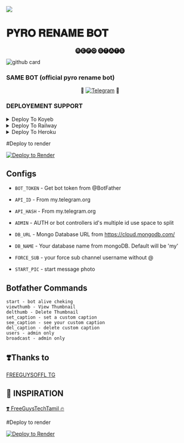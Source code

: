 <img src="https://user-images.githubusercontent.com/73097560/115834477-dbab4500-a447-11eb-908a-139a6edaec5c.gif">

#  𝐏𝐘𝐑𝐎 𝐑𝐄𝐍𝐀𝐌𝐄 𝐁𝐎𝐓


<p align="center"> 🅡🅔🅟🅞 🅢🅣🅐🅣🅢 </p>


![github card](https://github-readme-stats.vercel.app/api/pin/?username=TEAM-PYRO-BOTZ&repo=PYRO-RENAME-BOT&theme=dark)


### SAME BOT (official pyro rename bot)

<p align="center">
🤖 <a href="https://t.me/Pyro_Rename_Bot"><img title="Telegram" src="https://img.shields.io/static/v1?label=PYRO+RENAME&message=BOT&color=blue-green"></a> 🤖
</p>

### DEPLOYEMENT SUPPORT

<details><summary>Deploy To Koyeb</summary>
<p>
<br>                 
<a href="https://app.koyeb.com/deploy?type=git&repository=github.com/TEAM-PYRO-BOTZ/PYRO-RENAME-BOT&branch=main&name=pyro-rename-bot">
  <img src="https://www.koyeb.com/static/images/deploy/button.svg" alt="Deploy">
</a>
</p>
</details>


<details><summary>Deploy To Railway</summary>
<p>
<br>
<a href="https://railway.app/new/template/OX7-wG">
  <img src="https://railway.app/button.svg" alt="Deploy">
</a>
</p>
</details>


<details><summary>Deploy To Heroku</summary>
<p>
<br>
<a href="https://heroku.com/deploy?template=https://github.com/TEAM-PYRO-BOTZ/PYRO-RENAME-BOT">
  <img src="https://www.herokucdn.com/deploy/button.svg" alt="Deploy">
</a>
</p>
</details>


#Deploy to render
<a href="https://render.com/deploy?repo=https://github.com/FGoffl/FG-RENAMER_BOT">

  <img src="https://render.com/images/deploy-to-render-button.svg" alt="Deploy to Render">

</a>

## Configs 

* `BOT_TOKEN`  - Get bot token from @BotFather

* `API_ID` - From my.telegram.org 

* `API_HASH` - From my.telegram.org 

* `ADMIN` - AUTH or bot controllers id's multiple id use space to split 

* `DB_URL`  - Mongo Database URL from https://cloud.mongodb.com/

* `DB_NAME`  - Your database name from mongoDB. Default will be 'my'

* `FORCE_SUB` - your force sub channel username without @ 

* `START_PIC` - start message photo

## Botfather Commands
```
start - bot alive cheking
viewthumb - View Thumbnail
delthumb - Delete Thumbnail
set_caption - set a custom caption
see_caption - see your custom caption
del_caption - delete custom caption
users - admin only
broadcast - admin only
```

## ❣️Thanks to

<a href="https://t.me/Freeguysoffl1">
   <p> FREEGUYSOFFL TG</p>
  </a>

   


## 🤩 INSPIRATION

<a href="https://youtube.com/@freeguystechtamil">
   <p>❣️ FreeGuysTechTamil 🔥</p>
  </a>

#Deploy to render

<a href="https://render.com/deploy?repo=https://github.com/FGoffl/FG-RENAMER_BOT">

  <img src="https://render.com/images/deploy-to-render-button.svg" alt="Deploy to Render">

</a>
